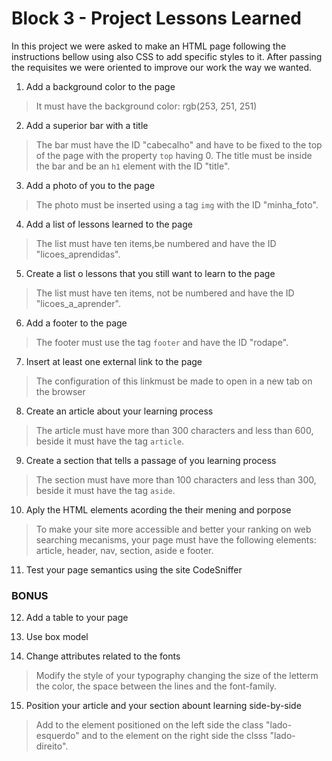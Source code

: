 # Block 3 - Project Lessons Learned

In this project we were asked to make an HTML page following the instructions bellow using also CSS to add specific styles to it. After passing the requisites we were oriented to improve our work the way we wanted.

1. Add a background color to the page

> It must have the background color: rgb(253, 251, 251)

2. Add a superior bar with a title

> The bar must have the ID "cabecalho" and have to be fixed to the top of the page with the property `top` having 0. The title must be inside the bar and be an `h1` element with the ID "title".

3. Add a photo of you to the page

> The photo must be inserted using a tag `img` with the ID "minha_foto".

4. Add a list of lessons learned to the page

> The list must have ten items,be numbered and have the ID "licoes_aprendidas".

5. Create a list o lessons that you still want to learn to the page

> The list must have ten items, not be numbered and have the ID "licoes_a_aprender".

6. Add a footer to the page

> The footer must use the tag `footer` and have the ID "rodape".

7. Insert at least one external link to the page

> The configuration of this linkmust be made to open in a new tab on the browser

8. Create an article about your learning process

> The article must have more than 300 characters and less than 600, beside it must have the tag `article`.

9. Create a section that tells a passage of you learning process

> The section must have more than 100 characters and less than 300, beside it must have the tag `aside`.

10. Aply the HTML elements acording the their mening and porpose

> To make your site more accessible and better your ranking on web searching mecanisms, your page must have the following elements: article, header, nav, section, aside e footer.

11. Test your page semantics using the site CodeSniffer

### BONUS

12. Add a table to your page

13. Use box model

14. Change attributes related to the fonts

> Modify the style of your typography changing the size of the letterm the color, the space between the lines and the font-family.

15. Position your article and your section abount learning side-by-side

> Add to the element positioned on the left side the class "lado-esquerdo" and to the element on the right side the clsss "lado-direito".